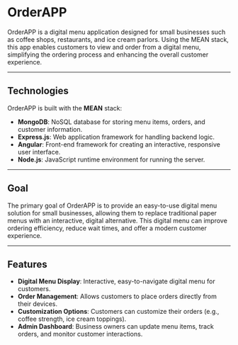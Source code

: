 # OrderAPP

OrderAPP is a digital menu application designed for small businesses such as coffee shops, restaurants, and ice cream parlors. Using the MEAN stack, this app enables customers to view and order from a digital menu, simplifying the ordering process and enhancing the overall customer experience.

---

## Technologies

OrderAPP is built with the **MEAN** stack:

- **MongoDB**: NoSQL database for storing menu items, orders, and customer information.
- **Express.js**: Web application framework for handling backend logic.
- **Angular**: Front-end framework for creating an interactive, responsive user interface.
- **Node.js**: JavaScript runtime environment for running the server.

---

## Goal

The primary goal of OrderAPP is to provide an easy-to-use digital menu solution for small businesses, allowing them to replace traditional paper menus with an interactive, digital alternative. This digital menu can improve ordering efficiency, reduce wait times, and offer a modern customer experience.

---

## Features

- **Digital Menu Display**: Interactive, easy-to-navigate digital menu for customers.
- **Order Management**: Allows customers to place orders directly from their devices.
- **Customization Options**: Customers can customize their orders (e.g., coffee strength, ice cream toppings).
- **Admin Dashboard**: Business owners can update menu items, track orders, and monitor customer interactions.
